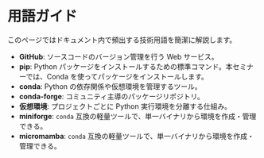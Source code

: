 # 用語ガイド

このページではドキュメント内で頻出する技術用語を簡潔に解説します。

- **GitHub**: ソースコードのバージョン管理を行う Web サービス。
- **pip**: Python パッケージをインストールするための標準コマンド。本セミナーでは、Conda を使ってパッケージをインストールします。
- **conda**: Python の依存関係や仮想環境を管理するツール。
- **conda-forge**: コミュニティ主導のパッケージリポジトリ。
- **仮想環境**: プロジェクトごとに Python 実行環境を分離する仕組み。
- **miniforge**: `conda` 互換の軽量ツールで、単一バイナリから環境を作成・管理できる。
- **micromamba**: `conda` 互換の軽量ツールで、単一バイナリから環境を作成・管理できる。

